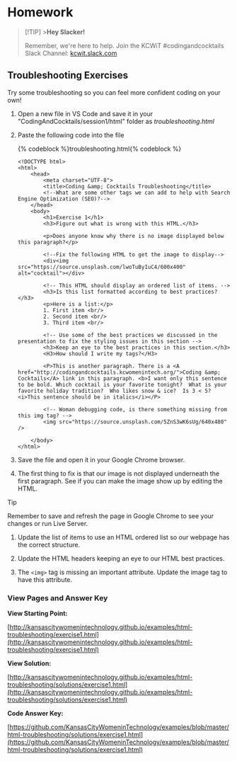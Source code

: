 # Homework

> [!TIP] >**Hey Slacker!**
>
> Remember, we're here to help.
> Join the KCWiT #codingandcocktails Slack Channel: [kcwit.slack.com](http://kcwit.slack.com)

## Troubleshooting Exercises

Try some troubleshooting so you can feel more confident coding on your own!

1.  Open a new file in VS Code and save it in your "CodingAndCocktails/session1/html" folder as _troubleshooting.html_

2.  Paste the following code into the file

    {% codeblock %}troubleshooting.html{% codeblock %}

    ```
    <!DOCTYPE html>
    <html>
        <head>
            <meta charset="UTF-8">
            <title>Coding &amp; Cocktails Troubleshooting</title>
            <!--What are some other tags we can add to help with Search Engine Optimization (SEO)?-->
        </head>
        <body>
            <h1>Exercise 1</h1>
            <h3>Figure out what is wrong with this HTML.</h3>

            <p>Does anyone know why there is no image displayed below this paragraph?</p>

            <!--Fix the following HTML to get the image to display-->
            <div<img src="https://source.unsplash.com/lwoTuByIuC4/600x400" alt="cocktail"></div>

            <!-- This HTML should display an ordered list of items. -->
            <h3>Is this list formatted according to best practices?</h3>
            <p>Here is a list:</p>
            1. First item <br/>
            2. Second item <br/>
            3. Third item <br/>

            <!-- Use some of the best practices we discussed in the presentation to fix the styling issues in this section -->
            <h3>Keep an eye to the best practices in this section.</h3>
            <H3>How should I write my tags?</H3>

            <P>This is another paragraph. There is a <A href="http://codingandcocktails.kcwomenintech.org/">Coding &amp; Cocktails</A> link in this paragraph. <b>I want only this sentence to be bold. Which cocktail is your favorite tonight?  What is your favorite holiday tradition?  Who likes snow & ice?  Is 3 < 5? <i>This sentence should be in italics</i></P>

            <!-- Woman debugging code, is there something missing from this img tag? -->
            <img src="https://source.unsplash.com/5ZnS3wK6sUg/640x480" />

        </body>
    </html>
    ```

3.  Save the file and open it in your Google Chrome browser.

4.  The first thing to fix is that our image is not displayed underneath the first paragraph. See if you can make the image show up by editing the HTML.

> [!TIP]
> Remember to save and refresh the page in Google Chrome to see your changes or run Live Server.

1. Update the list of items to use an HTML ordered list so our webpage has the correct structure.

1. Update the HTML headers keeping an eye to our HTML best practices.

1. The `<img>` tag is missing an important attribute. Update the image tag to have this attribute.

### View Pages and Answer Key

**View Starting Point:**

[http://kansascitywomenintechnology.github.io/examples/html-troubleshooting/exercise1.html](http://kansascitywomenintechnology.github.io/examples/html-troubleshooting/exercise1.html)

**View Solution:**

[http://kansascitywomenintechnology.github.io/examples/html-troubleshooting/solutions/exercise1.html](http://kansascitywomenintechnology.github.io/examples/html-troubleshooting/solutions/exercise1.html)

**Code Answer Key:**

[https://github.com/KansasCityWomeninTechnology/examples/blob/master/html-troubleshooting/solutions/exercise1.html](https://github.com/KansasCityWomeninTechnology/examples/blob/master/html-troubleshooting/solutions/exercise1.html)
